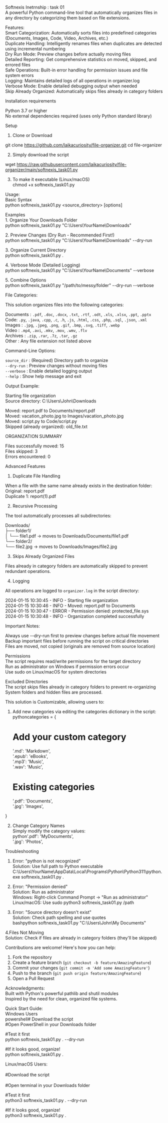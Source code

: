 Softnexis Inetrnship : task 01<br>
A powerful Python command-line tool that automatically organizes files in any directory by categorizing them based on file extensions. <br>

Features:<br>
Smart Categorization: Automatically sorts files into predefined categories (Documents, Images, Code, Video, Archives, etc.)<br>
Duplicate Handling: Intelligently renames files when duplicates are detected using incremental numbering<br>
Dry Run Mode: Preview changes before actually moving files<br>
Detailed Reporting: Get comprehensive statistics on moved, skipped, and errored files<br>
Safe Operations: Built-in error handling for permission issues and file system errors<br>
Logging: Maintains detailed logs of all operations in organizer.log<br>
Verbose Mode: Enable detailed debugging output when needed<br>
Skip Already Organized: Automatically skips files already in category folders<br>

Installation requirements<br>

Python 3.7 or higher<br>
No external dependencies required (uses only Python standard library)<br>

Setup<br>
1. Clone or Download<br>

git clone https://github.com/laikacuriosity/file-organizer.git
cd file-organizer

2. Simply download the script

wget https://raw.githubusercontent.com/laikacuriosity/file-organizer/main/softnexis_task01.py

3. To make it executable (Linux/macOS)<br>
chmod +x softnexis_task01.py<br>

Usage:<br>
Basic Syntax<br>
python softnexis_task01.py <source_directory> [options]<br>

Examples<br>
1️. Organize Your Downloads Folder<br>
python softnexis_task01.py "C:\Users\YourName\Downloads"<br>

2️. Preview Changes (Dry Run - Recommended First!)<br>
python softnexis_task01.py "C:\Users\YourName\Downloads" --dry-run<br>

3️. Organize Current Directory<br>
python softnexis_task01.py . <br>

4️. Verbose Mode (Detailed Logging)<br>
python softnexis_task01.py "C:\Users\YourName\Documents" --verbose<br>

5️. Combine Options<br>
python softnexis_task01.py "/path/to/messy/folder" --dry-run --verbose<br>


File Categories:<br>

This solution organizes files into the following categories:

Documents : `.pdf`, `.doc`, `.docx`, `.txt`, `.rtf`, `.odt`, `.xls`, `.xlsx`, `.ppt`, `.pptx`<br>
Code: `.py`, `.java`, `.cpp`, `.c`, `.h`, `.js`, `.html`, `.css`, `.php`, `.sql`, `.json`, `.xml` 
Images : `.jpg`, `.jpeg`, `.png`, `.gif`, `.bmp`, `.svg`, `.tiff`, `.webp` <br>
Video : `.mp4`, `.avi`, `.mkv`, `.mov`, `.wmv`, `.flv` <br>
Archives : `.zip`, `.rar`, `.7z`, `.tar`, `.gz` <br>
Other : Any file extension not listed above <br>


Command-Line Options:<br>

`source_dir` : (Required) Directory path to organize <br>
`--dry-run` : Preview changes without moving files <br>
`--verbose` : Enable detailed logging output <br>
`--help` : Show help message and exit <br>


Output Example:<br>

Starting file organization<br>
Source directory: C:\Users\John\Downloads<br>

Moved: report.pdf to Documents/report.pdf<br>
Moved: vacation_photo.jpg to Images/vacation_photo.jpg<br>
Moved: script.py to Code/script.py<br>
Skipped (already organized): old_file.txt<br>


ORGANIZATION SUMMARY<br>

Files successfully moved: 15<br>
Files skipped: 3<br>
Errors encountered: 0<br>



 Advanced Features

1. Duplicate File Handling

When a file with the same name already exists in the destination folder:<br>
Original: report.pdf<br>
Duplicate 1: report(1).pdf<br>

2. Recursive Processing<br>

The tool automatically processes all subdirectories:<br>

Downloads/<br>
├── folder1/<br>
│   └── file1.pdf  → moves to Downloads/Documents/file1.pdf<br>
└── folder2/<br>
    └── file2.jpg  → moves to Downloads/Images/file2.jpg<br>


3. Skips Already Organized Files<br>

Files already in category folders are automatically skipped to prevent redundant operations.<br>

4. Logging<br>

All operations are logged to `organizer.log` in the script directory:<br>

2024-01-15 10:30:45 - INFO - Starting file organization<br>
2024-01-15 10:30:46 - INFO - Moved: report.pdf to Documents<br>
2024-01-15 10:30:47 - ERROR - Permission denied: protected_file.sys<br>
2024-01-15 10:30:48 - INFO - Organization completed successfully<br>

Important Notes:<br>

Always use --dry-run first to preview changes before actual file movement<br>
Backup important files before running the script on critical directories<br>
Files are moved, not copied (originals are removed from source location)<br>

Permissions<br>
The script requires read/write permissions for the target directory<br>
Run as administrator on Windows if permission errors occur<br>
Use sudo on Linux/macOS for system directories<br>

Excluded Directories<br>
The script skips files already in category folders to prevent re-organizing<br>
System folders and hidden files are processed.<br>


This solution is Customizable, allowing users to:<br>
1. Add new categories via editing the categories dictionary in the script:<br>
pythoncategories = {<br>
    # Add your custom category<br>
    '.md': 'Markdown',<br>
    '.epub': 'eBooks',<br>
    '.mp3': 'Music',<br>
    '.wav': 'Music',<br>
    
    # Existing categories<br>
    '.pdf': 'Documents',<br>
    '.jpg': 'Images',<br>
    
}<br>

2. Change Category Names<br>
Simply modify the category values:<br>
python'.pdf': 'MyDocuments',<br>
'.jpg': 'Photos',<br>       

Troubleshooting<br>
1. Error: "python is not recognized"<br>
Solution: Use full path to Python executable<br>
C:\Users\YourName\AppData\Local\Programs\Python\Python311\python.exe softnexis_task01.py .

2. Error: "Permission denied"<br>
Solution: Run as administrator<br>
Windows: Right-click Command Prompt → "Run as administrator"<br>
Linux/macOS: Use sudo python3 softnexis_task01.py /path<br>

3. Error: "Source directory doesn't exist"<br>
Solution: Check path spelling and use quotes<br>
bashpython softnexis_task01.py "C:\Users\John\My Documents"<br>

4.Files Not Moving<br>
Solution: Check if files are already in category folders (they'll be skipped)<br>


Contributions are welcome! Here's how you can help:<br>

1. Fork the repository<br>
2. Create a feature branch (`git checkout -b feature/AmazingFeature`)<br>
3. Commit your changes (`git commit -m 'Add some AmazingFeature'`)<br>
4. Push to the branch (`git push origin feature/AmazingFeature`)<br>
5. Open a Pull Request<br>


Acknowledgments:<br>
Built with Python's powerful pathlib and shutil modules<br>
Inspired by the need for clean, organized file systems.<br>


Quick Start Guide:<br>
Windows Users<br>
powershell# Download the script<br>
#Open PowerShell in your Downloads folder<br>

#Test it first<br>
python softnexis_task01.py . --dry-run<br>

#If it looks good, organize!<br>
python softnexis_task01.py . <br>

Linux/macOS Users:<br><br>
#Download the script<br><br>
#Open terminal in your Downloads folder<br>

#Test it first<br>
python3 softnexis_task01.py . --dry-run<br>

#If it looks good, organize!<br>
python3 softnexis_task01.py .<br>

